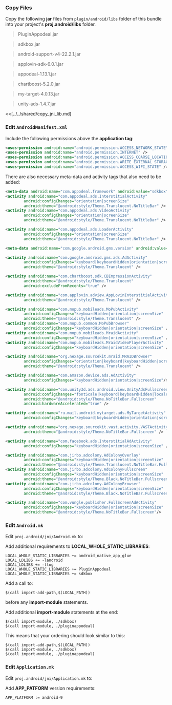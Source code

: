 ### Copy Files
Copy the following __jar__ files from `plugin/android/libs` folder of this
bundle into your project's __proj.android/libs__ folder.

> PluginAppodeal.jar

> sdkbox.jar

> android-support-v4-22.2.1.jar

> applovin-sdk-6.0.1.jar

> appodeal-1.13.1.jar

> chartboost-5.2.0.jar

> my-target-4.0.13.jar

> unity-ads-1.4.7.jar



<<[../../shared/copy_jni_lib.md]


### Edit `AndroidManifest.xml`
Include the following permissions above the __application tag__:
```xml
<uses-permission android:name="android.permission.ACCESS_NETWORK_STATE" />
<uses-permission android:name="android.permission.INTERNET" />
<uses-permission android:name="android.permission.ACCESS_COARSE_LOCATION" />
<uses-permission android:name="android.permission.WRITE_EXTERNAL_STORAGE" />
<uses-permission android:name="android.permission.ACCESS_WIFI_STATE" />
```

There are also necessary meta-data and activity tags that also need to be added:
```xml
<meta-data android:name="com.appodeal.framework" android:value="sdkbox" />
<activity android:name="com.appodeal.ads.InterstitialActivity"
        android:configChanges="orientation|screenSize"
        android:theme="@android:style/Theme.Translucent.NoTitleBar" />
<activity android:name="com.appodeal.ads.VideoActivity"
        android:configChanges="orientation|screenSize"
        android:theme="@android:style/Theme.Translucent.NoTitleBar" />

<activity android:name="com.appodeal.ads.LoaderActivity"
        android:configChanges="orientation|screenSize"
        android:theme="@android:style/Theme.Translucent.NoTitleBar" />

<meta-data android:name="com.google.android.gms.version" android:value="@integer/google_play_services_version" />

<activity android:name="com.google.android.gms.ads.AdActivity"
        android:configChanges="keyboard|keyboardHidden|orientation|screenLayout|uiMode|screenSize|smallestScreenSize"
        android:theme="@android:style/Theme.Translucent" />

<activity android:name="com.chartboost.sdk.CBImpressionActivity"
        android:theme="@android:style/Theme.Translucent"
        android:excludeFromRecents="true" />

<activity android:name="com.applovin.adview.AppLovinInterstitialActivity"
        android:theme="@android:style/Theme.Translucent" />

<activity android:name="com.mopub.mobileads.MoPubActivity"
        android:configChanges="keyboardHidden|orientation|screenSize"
        android:theme="@android:style/Theme.Translucent" />
<activity android:name="com.mopub.common.MoPubBrowser"
        android:configChanges="keyboardHidden|orientation|screenSize" />
<activity android:name="com.mopub.mobileads.MraidActivity"
        android:configChanges="keyboardHidden|orientation|screenSize" />
<activity android:name="com.mopub.mobileads.MraidVideoPlayerActivity"
        android:configChanges="keyboardHidden|orientation|screenSize" />

<activity android:name="org.nexage.sourcekit.mraid.MRAIDBrowser"
        android:configChanges="orientation|keyboard|keyboardHidden|screenSize"
        android:theme="@android:style/Theme.Translucent" />

<activity android:name="com.amazon.device.ads.AdActivity"
        android:configChanges="keyboardHidden|orientation|screenSize"/>

<activity android:name="com.unity3d.ads.android.view.UnityAdsFullscreenActivity"
        android:configChanges="fontScale|keyboard|keyboardHidden|locale|mnc|mcc|navigation|orientation|screenLayout|screenSize|smallestScreenSize|uiMode|touchscreen"
        android:theme="@android:style/Theme.NoTitleBar.Fullscreen"
        android:hardwareAccelerated="true" />

<activity android:name="ru.mail.android.mytarget.ads.MyTargetActivity"
        android:configChanges="keyboard|keyboardHidden|orientation|screenLayout|uiMode|screenSize|smallestScreenSize"/>

<activity android:name="org.nexage.sourcekit.vast.activity.VASTActivity"
        android:theme="@android:style/Theme.NoTitleBar.Fullscreen" />

<activity android:name="com.facebook.ads.InterstitialAdActivity"
        android:configChanges="keyboardHidden|orientation|screenSize" />

<activity android:name="com.jirbo.adcolony.AdColonyOverlay"
        android:configChanges="keyboardHidden|orientation|screenSize"
        android:theme="@android:style/Theme.Translucent.NoTitleBar.Fullscreen" />
<activity android:name="com.jirbo.adcolony.AdColonyFullscreen"
        android:configChanges="keyboardHidden|orientation|screenSize"
        android:theme="@android:style/Theme.Black.NoTitleBar.Fullscreen" />
<activity android:name="com.jirbo.adcolony.AdColonyBrowser"
        android:configChanges="keyboardHidden|orientation|screenSize"
        android:theme="@android:style/Theme.Black.NoTitleBar.Fullscreen" />

<activity android:name="com.vungle.publisher.FullScreenAdActivity"
        android:configChanges="keyboardHidden|orientation|screenSize"
        android:theme="@android:style/Theme.NoTitleBar.Fullscreen"/>
```

### Edit `Android.mk`
Edit `proj.android/jni/Android.mk` to:

Add additional requirements to __LOCAL_WHOLE_STATIC_LIBRARIES__:
```
LOCAL_WHOLE_STATIC_LIBRARIES += android_native_app_glue
LOCAL_LDLIBS += -landroid
LOCAL_LDLIBS += -llog
LOCAL_WHOLE_STATIC_LIBRARIES += PluginAppodeal
LOCAL_WHOLE_STATIC_LIBRARIES += sdkbox
```

Add a call to:
```
$(call import-add-path,$(LOCAL_PATH))
```
before any __import-module__ statements.

Add additional __import-module__ statements at the end:
```
$(call import-module, ./sdkbox)
$(call import-module, ./pluginappodeal)
```

This means that your ordering should look similar to this:
```
$(call import-add-path,$(LOCAL_PATH))
$(call import-module, ./sdkbox)
$(call import-module, ./pluginappodeal)
```

### Edit `Application.mk`
Edit `proj.android/jni/Application.mk` to:

Add __APP_PATFORM__ version requirements:
```
APP_PLATFORM := android-9
```
